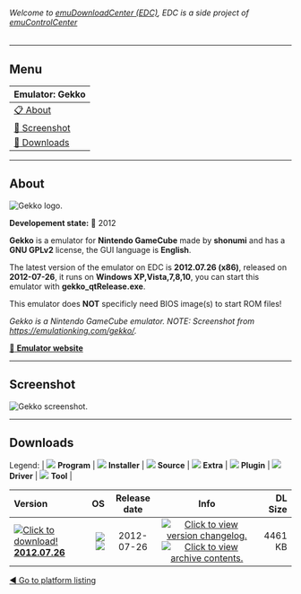 ###### Welcome to [emuDownloadCenter (EDC)](https://github.com/PhoenixInteractiveNL/emuDownloadCenter/wiki/), EDC is a side project of [emuControlCenter](https://github.com/PhoenixInteractiveNL/emuControlCenter/wiki/)
***
## Menu
| **Emulator: Gekko** |
|:---------|
| [:clipboard: About](#about) |
| [:sunrise: Screenshot](#screenshot) |
| [:floppy_disk: Downloads](#downloads) |
***
## About
![](https://github.com/PhoenixInteractiveNL/emuDownloadCenter/wiki/images_emulator/gekko_logo_200.jpg "Gekko logo.")

**Developement state:** :red_circle: 2012

**Gekko** is a emulator for **Nintendo GameCube** made by **shonumi** and has a **GNU GPLv2** license, the GUI language is **English**.

The latest version of the emulator on EDC is **2012.07.26 (x86)**, released on **2012-07-26**, it runs on **Windows XP,Vista,7,8,10**, you can start this emulator with **gekko_qtRelease.exe**.

This emulator does **NOT** specificly need BIOS image(s) to start ROM files!

_Gekko is a Nintendo GameCube emulator. NOTE: Screenshot from https://emulationking.com/gekko/._

[:link: **Emulator website**](http://github.com/shonumi/gekko-gc-emu)
***
## Screenshot
![](https://raw.githubusercontent.com/PhoenixInteractiveNL/emuDownloadCenter/master/hooks/gekko/emulator_screen_01.jpg "Gekko screenshot.")
***
## Downloads
Legend: | 
![](https://raw.githubusercontent.com/wiki/PhoenixInteractiveNL/emuDownloadCenter/images_misc/icon_program_24.png) **Program** | 
![](https://raw.githubusercontent.com/wiki/PhoenixInteractiveNL/emuDownloadCenter/images_misc/icon_installer_24.png) **Installer** | 
![](https://raw.githubusercontent.com/wiki/PhoenixInteractiveNL/emuDownloadCenter/images_misc/icon_source_code_24.png) **Source** | 
![](https://raw.githubusercontent.com/wiki/PhoenixInteractiveNL/emuDownloadCenter/images_misc/icon_extra_24.png) **Extra** | 
![](https://raw.githubusercontent.com/wiki/PhoenixInteractiveNL/emuDownloadCenter/images_misc/icon_plugin_24.png) **Plugin** | 
![](https://raw.githubusercontent.com/wiki/PhoenixInteractiveNL/emuDownloadCenter/images_misc/icon_driver_24.png) **Driver** | 
![](https://raw.githubusercontent.com/wiki/PhoenixInteractiveNL/emuDownloadCenter/images_misc/icon_tool_24.png) **Tool** | 
 
| Version | OS | Release date | Info | DL Size |
|:--------|---:|:------------:|:----:|--------:|
| [![](https://raw.githubusercontent.com/wiki/PhoenixInteractiveNL/emuDownloadCenter/images_misc/icon_program_24.png "Click to download!")  **2012.07.26**](https://github.com/PhoenixInteractiveNL/edc-repo0007/raw/master/gekko/2012.07.26.7z) | ![](https://raw.githubusercontent.com/wiki/PhoenixInteractiveNL/emuDownloadCenter/images_misc/logo_windows_24.png) ![](https://raw.githubusercontent.com/wiki/PhoenixInteractiveNL/emuDownloadCenter/images_misc/icon_32-bit_24.png) | 2012-07-26 | [![](https://raw.githubusercontent.com/wiki/PhoenixInteractiveNL/emuDownloadCenter/images_misc/icon_changelog_24.png "Click to view version changelog.")](https://github.com/PhoenixInteractiveNL/edc-repo0007/blob/master/gekko/2012.07.26_changelog.txt) [![](https://raw.githubusercontent.com/wiki/PhoenixInteractiveNL/emuDownloadCenter/images_misc/icon_contents_24.png "Click to view archive contents.")](https://github.com/PhoenixInteractiveNL/edc-repo0007/blob/master/gekko/2012.07.26_contents.txt) | 4461 KB |

[:arrow_backward: Go to platform listing](https://github.com/PhoenixInteractiveNL/emuDownloadCenter/wiki/EDC-Platform-List)
